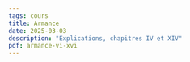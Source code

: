 ```yaml
---
tags: cours
title: Armance
date: 2025-03-03
description: "Explications, chapitres IV et XIV"
pdf: armance-vi-xvi
---
```

